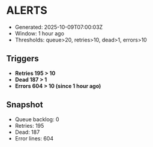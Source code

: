 # ALERTS

- Generated: 2025-10-09T07:00:03Z
- Window: 1 hour ago
- Thresholds: queue>20, retries>10, dead>1, errors>10

## Triggers
- **Retries 195 > 10**
- **Dead 187 > 1**
- **Errors 604 > 10 (since 1 hour ago)**

## Snapshot
- Queue backlog: 0
- Retries: 195
- Dead: 187
- Error lines: 604
